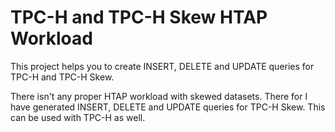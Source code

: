 # TPC-H and TPC-H Skew HTAP Workload
This project helps you to create INSERT, DELETE and UPDATE queries for TPC-H and TPC-H Skew.

There isn't any proper HTAP workload with skewed datasets. There for I have generated INSERT, DELETE and UPDATE queries for TPC-H Skew. This can be used with TPC-H as well.

